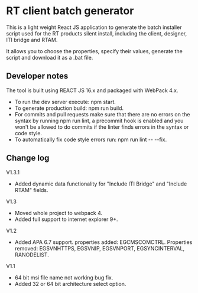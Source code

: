 # RT client batch generator

This is a light weight React JS application to generate the batch installer script used for the RT products silent install, including the client, designer, ITI bridge and RTAM.

It allows you to choose the properties, specify their values, generate the script and download it as a .bat file.

## Developer notes

The tool is built using REACT JS 16.x and packaged with WebPack 4.x. 

 - To run the dev server execute: npm start.
 - To generate production build: npm run build.
 - For commits and pull requests make sure that there are no errors on the syntax by running npm run lint, a precommit hook is enabled and you won't be allowed to do commits if the linter finds errors in the syntax or code style.
 - To automatically fix code style errors run: npm run lint -- --fix.

## Change log
V1.3.1
 - Added dynamic data functionality for "Include ITI Bridge" and "Include RTAM" fields. 
 
V1.3
 - Moved whole project to webpack 4.
 - Added full support to internet explorer 9+.
 
V1.2
 - Added APA 6.7 support.
   properties added: EGCMSCOMCTRL.
   Properties removed: EGSVNHTTPS, EGSVNIP, EGSVNPORT, EGSYNCINTERVAL, RANODELIST.
   
V1.1
 - 64 bit msi file name not working bug fix.
 - Added 32 or 64 bit architecture select option.
